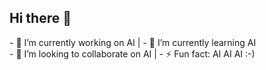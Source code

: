 ## Hi there 👋 


<!--
**doron-issta/doron-issta** is a ✨ _special_ ✨ repository because its `README.md` (this file) appears on your GitHub profile.
Here are some ideas to get you started:
--!>



- 🔭 I’m currently working on AI |
- 🌱 I’m currently learning AI <br>
- 👯 I’m looking to collaborate on AI |
- ⚡ Fun fact: AI AI AI  :-)<br>

